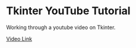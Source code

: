 # Tkinter YouTube Tutorial

Working through a youtube video on Tkinter.

[Video Link](https://www.youtube.com/watch?v=mop6g-c5HEY)
